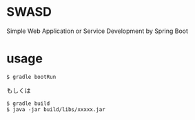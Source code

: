 SWASD
===

Simple Web Application or Service Development by Spring Boot


# usage

```
$ gradle bootRun
```

もしくは

```
$ gradle build
$ java -jar build/libs/xxxxx.jar
```


